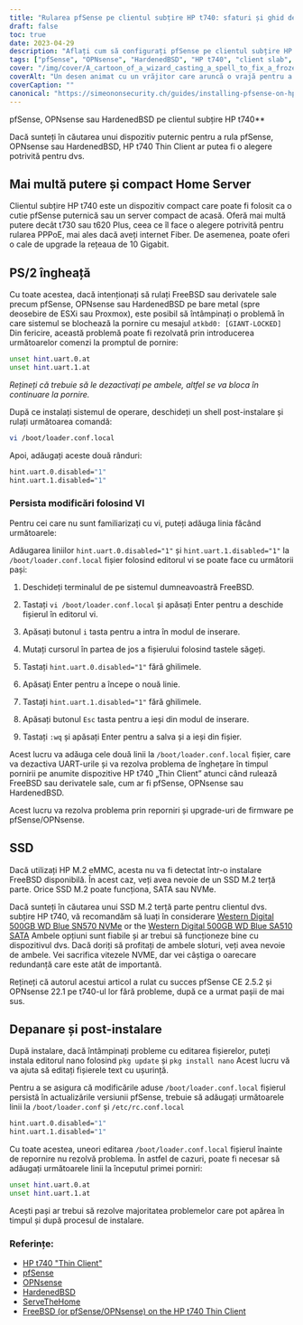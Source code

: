 ```yaml
---
title: "Rularea pfSense pe clientul subțire HP t740: sfaturi și ghid de depanare"
draft: false
toc: true
date: 2023-04-29
description: "Aflați cum să configurați pfSense pe clientul subțire HP t740 și cum să remediați problemele potențiale precum înghețarea și problemele de detectare a SSD-ului."
tags: ["pfSense", "OPNsense", "HardenedBSD", "HP t740", "client slab", "serverul de acasă", "PPPoE", "FreeBSD", "prompt de pornire", "loader.conf.local", "nano editor", "Detectare SSD", "SSD M.2", "Western Digital", "depanare", "post-instalare", "UART", "ESXi", "Proxmox"]
cover: "/img/cover/A_cartoon_of_a_wizard_casting_a_spell_to_fix_a_frozen_computer.png"
coverAlt: "Un desen animat cu un vrăjitor care aruncă o vrajă pentru a repara un computer înghețat, cu un balon care spune Problema rezolvată"
coverCaption: ""
canonical: "https://simeononsecurity.ch/guides/installing-pfsense-on-hp-t740-thin-client/"
---
```

 pfSense, OPNsense sau HardenedBSD pe clientul subțire HP t740**

Dacă sunteți în căutarea unui dispozitiv puternic pentru a rula pfSense, OPNsense sau HardenedBSD, HP t740 Thin Client ar putea fi o alegere potrivită pentru dvs.

## Mai multă putere și compact Home Server

Clientul subțire HP t740 este un dispozitiv compact care poate fi folosit ca o cutie pfSense puternică sau un server compact de acasă. Oferă mai multă putere decât t730 sau t620 Plus, ceea ce îl face o alegere potrivită pentru rularea PPPoE, mai ales dacă aveți internet Fiber. De asemenea, poate oferi o cale de upgrade la rețeaua de 10 Gigabit.

## PS/2 îngheață

Cu toate acestea, dacă intenționați să rulați FreeBSD sau derivatele sale precum pfSense, OPNsense sau HardenedBSD pe bare metal (spre deosebire de ESXi sau Proxmox), este posibil să întâmpinați o problemă în care sistemul se blochează la pornire cu mesajul `atkbd0: [GIANT-LOCKED]` Din fericire, această problemă poate fi rezolvată prin introducerea următoarelor comenzi la promptul de pornire:

```bash
unset hint.uart.0.at
unset hint.uart.1.at
```

*Rețineți că trebuie să le dezactivați pe ambele, altfel se va bloca în continuare la pornire.*

După ce instalați sistemul de operare, deschideți un shell post-instalare și rulați următoarea comandă:

```bash
vi /boot/loader.conf.local
```
Apoi, adăugați aceste două rânduri:
```bash
hint.uart.0.disabled="1"
hint.uart.1.disabled="1"
```

### Persista modificări folosind VI
Pentru cei care nu sunt familiarizați cu vi, puteți adăuga linia făcând următoarele:

Adăugarea liniilor `hint.uart.0.disabled="1"` și `hint.uart.1.disabled="1"` la `/boot/loader.conf.local` fișier folosind editorul vi se poate face cu următorii pași:

1. Deschideți terminalul de pe sistemul dumneavoastră FreeBSD.

2. Tastați `vi /boot/loader.conf.local` și apăsați Enter pentru a deschide fișierul în editorul vi.

3. Apăsați butonul `i` tasta pentru a intra în modul de inserare.

4. Mutați cursorul în partea de jos a fișierului folosind tastele săgeți.

5. Tastați `hint.uart.0.disabled="1"` fără ghilimele.

6. Apăsaţi Enter pentru a începe o nouă linie.

7. Tastați `hint.uart.1.disabled="1"` fără ghilimele.

8. Apăsați butonul `Esc` tasta pentru a ieși din modul de inserare.

9. Tastați `:wq` și apăsați Enter pentru a salva și a ieși din fișier.

Acest lucru va adăuga cele două linii la `/boot/loader.conf.local` fișier, care va dezactiva UART-urile și va rezolva problema de înghețare în timpul pornirii pe anumite dispozitive HP t740 „Thin Client” atunci când rulează FreeBSD sau derivatele sale, cum ar fi pfSense, OPNsense sau HardenedBSD.

Acest lucru va rezolva problema prin reporniri și upgrade-uri de firmware pe pfSense/OPNsense.

## SSD

Dacă utilizați HP M.2 eMMC, acesta nu va fi detectat într-o instalare FreeBSD disponibilă. În acest caz, veți avea nevoie de un SSD M.2 terță parte. Orice SSD M.2 poate funcționa, SATA sau NVMe.

Dacă sunteți în căutarea unui SSD M.2 terță parte pentru clientul dvs. subțire HP t740, vă recomandăm să luați în considerare [Western Digital 500GB WD Blue SN570 NVMe](https://amzn.to/44bFCBk) or the [Western Digital 500GB WD Blue SA510 SATA](https://amzn.to/3AEbd0V) Ambele opțiuni sunt fiabile și ar trebui să funcționeze bine cu dispozitivul dvs. Dacă doriți să profitați de ambele sloturi, veți avea nevoie de ambele. Vei sacrifica vitezele NVME, dar vei câștiga o oarecare redundanță care este atât de importantă.

Rețineți că autorul acestui articol a rulat cu succes pfSense CE 2.5.2 și OPNsense 22.1 pe t740-ul lor fără probleme, după ce a urmat pașii de mai sus.

## Depanare și post-instalare

După instalare, dacă întâmpinați probleme cu editarea fișierelor, puteți instala editorul nano folosind `pkg update` și `pkg install nano` Acest lucru vă va ajuta să editați fișierele text cu ușurință.

Pentru a se asigura că modificările aduse `/boot/loader.conf.local` fișierul persistă în actualizările versiunii pfSense, trebuie să adăugați următoarele linii la `/boot/loader.conf` și `/etc/rc.conf.local` 
```bash
hint.uart.0.disabled="1"
hint.uart.1.disabled="1"
```

Cu toate acestea, uneori editarea `/boot/loader.conf.local` fișierul înainte de repornire nu rezolvă problema. În astfel de cazuri, poate fi necesar să adăugați următoarele linii la începutul primei porniri:

```bash
unset hint.uart.0.at
unset hint.uart.1.at
```

Acești pași ar trebui să rezolve majoritatea problemelor care pot apărea în timpul și după procesul de instalare.

### Referințe:
- [HP t740 "Thin Client"](https://www8.hp.com/us/en/thin-clients/t740.html)
- [pfSense](https://www.pfsense.org/)
- [OPNsense](https://opnsense.org/)
- [HardenedBSD](https://hardenedbsd.org/)
- [ServeTheHome](https://www.servethehome.com/hp-t740-thin-client-review/)
- [FreeBSD (or pfSense/OPNsense) on the HP t740 Thin Client](https://www.neelc.org/posts/hp-t740-freebsd/)